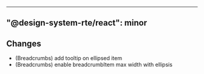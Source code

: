 ---
  "@design-system-rte/react": minor
  ---
  
  ## Changes

- (Breadcrumbs) add tooltip on ellipsed item
- (Breadcrumbs) enable breadcrumbItem max width with ellipsis
